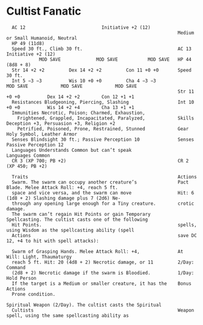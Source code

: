# Cultist Fanatic

      AC 12                            Initiative +2 (12)
                                                                   Medium or Small Humanoid, Neutral
      HP 49 (11d8)
      Speed 30 ft., Climb 30 ft.                                   AC 13                            Initiative +2 (12)
                MOD SAVE             MOD SAVE           MOD SAVE   HP 44 (8d8 + 8)
      Str 14 +2 +2         Dex 14 +2 +2         Con 11 +0 +0       Speed 30 ft.
      Int 5 −3 −3          Wis 10 +0 +0         Cha 4 −3 −3                  MOD SAVE            MOD SAVE            MOD SAVE
                                                                   Str 11 +0 +0          Dex 14 +2 +2        Con 12 +1 +1
      Resistances Bludgeoning, Piercing, Slashing                  Int 10 +0 +0          Wis 14 +2 +4        Cha 13 +1 +1
      Immunities Necrotic, Poison; Charmed, Exhaustion,
        Frightened, Grappled, Incapacitated, Paralyzed,            Skills Deception +3, Persuasion +3, Religion +2
        Petrified, Poisoned, Prone, Restrained, Stunned            Gear Holy Symbol, Leather Armor
      Senses Blindsight 30 ft.; Passive Perception 10              Senses Passive Perception 12
      Languages Understands Common but can’t speak                 Languages Common
      CR 3 (XP 700; PB +2)                                         CR 2 (XP 450; PB +2)

      Traits                                                       Actions
      Swarm. The swarm can occupy another creature’s               Pact Blade. Melee Attack Roll: +4, reach 5 ft.
      space and vice versa, and the swarm can move                 Hit: 6 (1d8 + 2) Slashing damage plus 7 (2d6) Ne-
      through any opening large enough for a Tiny creature.        crotic damage.
      The swarm can’t regain Hit Points or gain Temporary          Spellcasting. The cultist casts one of the following
      Hit Points.                                                  spells, using Wisdom as the spellcasting ability (spell
      Actions                                                      save DC 12, +4 to hit with spell attacks):

      Swarm of Grasping Hands. Melee Attack Roll: +4,              At Will: Light, Thaumaturgy
      reach 5 ft. Hit: 20 (4d8 + 2) Necrotic damage, or 11         2/Day: Command
      (2d8 + 2) Necrotic damage if the swarm is Bloodied.          1/Day: Hold Person
      If the target is a Medium or smaller creature, it has the    Bonus Actions
      Prone condition.
                                                                   Spiritual Weapon (2/Day). The cultist casts the Spiritual
      Cultists                                                     Weapon spell, using the same spellcasting ability as
